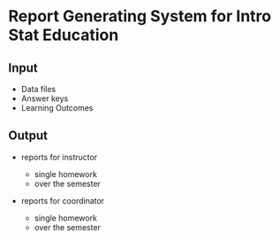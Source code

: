 Report Generating System for Intro Stat Education
============

Input
------------

- Data files
- Answer keys
- Learning Outcomes

Output
------------

- reports for instructor
  - single homework
  - over the semester
  
- reports for coordinator
  - single homework
  - over the semester
